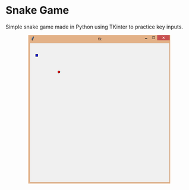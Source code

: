 # Snake Game
Simple snake game made in Python using TKinter to practice key inputs.

<p align="center">
  <img src="/assets/SnakeGIF.gif" height="400">
</p>
